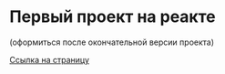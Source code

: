 <h1>Первый проект на реакте</h1> 
<p>(оформиться после окончательной версии проекта)</p>
<a href="https://algrebeniuk.github.io/mesto-react/" target="_blank">Ссылка на страницу</a>

